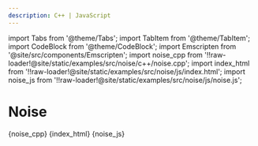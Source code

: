 ```yaml
---
description: C++ | JavaScript
---
```


import Tabs from '@theme/Tabs';
import TabItem from '@theme/TabItem';
import CodeBlock from '@theme/CodeBlock';
import Emscripten from '@site/src/components/Emscripten';
import noise_cpp from '!!raw-loader!@site/static/examples/src/noise/c++/noise.cpp';
import index_html from '!!raw-loader!@site/static/examples/src/noise/js/index.html';
import noise_js from '!!raw-loader!@site/static/examples/src/noise/js/noise.js';

# Noise

<Emscripten src="/examples/noise.html" />

<Tabs groupId="lang">
<TabItem value="cpp" label="C++">
<CodeBlock language="cpp" title="noise.cpp">{noise_cpp}</CodeBlock>
</TabItem>
<TabItem value="js" label="JavaScript">
<CodeBlock language="html" title="index.html">{index_html}</CodeBlock>
<CodeBlock language="js" title="noise.js">{noise_js}</CodeBlock>
</TabItem>
</Tabs>